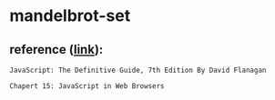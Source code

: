 # mandelbrot-set

## reference ([link](https://learning.oreilly.com/library/view/javascript-the-definitive/9781491952016/)):

    JavaScript: The Definitive Guide, 7th Edition By David Flanagan

    Chapert 15: JavaScript in Web Browsers

  
